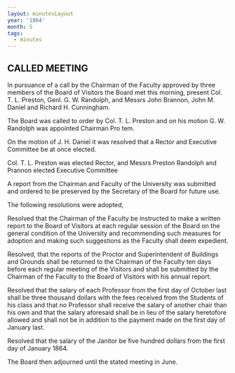 ```yaml
---
layout: minutesLayout
year: '1864'
month: 5
tags:
  - minutes
---
```

CALLED MEETING
--------------

In pursuance of a call by the Chairman of the Faculty approved by three members of the Board of Visitors the Board met this morning, present Col. T. L. Preston, Genl. G. W. Randolph, and Messrs John Brannon, John M. Daniel and Richard H. Cunningham.

The Board was called to order by Col. T. L. Preston and on his motion G. W. Randolph was appointed Chairman Pro tem.

On the motion of J. H. Daniel it was resolved that a Rector and Executive Committee be at once elected.

Col. T. L. Preston was elected Rector, and Messrs Preston Randolph and Prannon elected Executive Committee

A report from the Chairman and Faculty of the University was submitted and ordered to be preserved by the Secretary of the Board for future use.

The following resolutions were adopted,

Resolved that the Chairman of the Faculty be instructed to make a written report to the Board of Visitors at each regular session of the Board on the general condition of the University and recommending such measures for adoption and making such suggestions as the Faculty shall deem expedient.

Resolved, that the reports of the Proctor and Superintendent of Buildings and Grounds shall be returned to the Chairman of the Faculty ten days before each regular meeting of the Visitors and shall be submitted by the Chairman of the Faculty to the Board of Visitors with his annual report.

Resolved that the salary of each Professor from the first day of October last shall be three thousand dollars with the fees received from the Students of his class and that no Professor shall receive the salary of another chair than his own and that the salary aforesaid shall be in lieu of the salary heretofore allowed and shall not be in addition to the payment made on the first day of January last.

Resolved that the salary of the Janitor be five hundred dollars from the first day of January 1864.

The Board then adjourned until the stated meeting in June.
